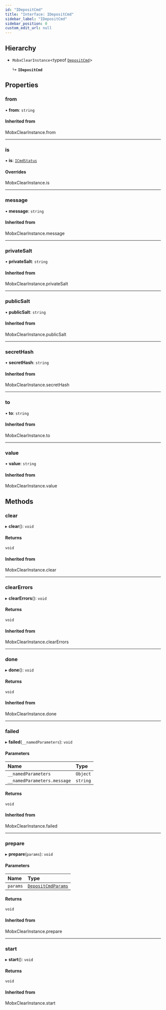 ```yaml
---
id: "IDepositCmd"
title: "Interface: IDepositCmd"
sidebar_label: "IDepositCmd"
sidebar_position: 0
custom_edit_url: null
---
```


## Hierarchy

- `MobxClearInstance`<typeof [`DepositCmd`](../modules.md#depositcmd)\>

  ↳ **`IDepositCmd`**

## Properties

### from

• **from**: `string`

#### Inherited from

MobxClearInstance.from

___

### is

• **is**: [`ICmdStatus`](ICmdStatus.md)

#### Overrides

MobxClearInstance.is

___

### message

• **message**: `string`

#### Inherited from

MobxClearInstance.message

___

### privateSalt

• **privateSalt**: `string`

#### Inherited from

MobxClearInstance.privateSalt

___

### publicSalt

• **publicSalt**: `string`

#### Inherited from

MobxClearInstance.publicSalt

___

### secretHash

• **secretHash**: `string`

#### Inherited from

MobxClearInstance.secretHash

___

### to

• **to**: `string`

#### Inherited from

MobxClearInstance.to

___

### value

• **value**: `string`

#### Inherited from

MobxClearInstance.value

## Methods

### clear

▸ **clear**(): `void`

#### Returns

`void`

#### Inherited from

MobxClearInstance.clear

___

### clearErrors

▸ **clearErrors**(): `void`

#### Returns

`void`

#### Inherited from

MobxClearInstance.clearErrors

___

### done

▸ **done**(): `void`

#### Returns

`void`

#### Inherited from

MobxClearInstance.done

___

### failed

▸ **failed**(`__namedParameters`): `void`

#### Parameters

| Name | Type |
| :------ | :------ |
| `__namedParameters` | `Object` |
| `__namedParameters.message` | `string` |

#### Returns

`void`

#### Inherited from

MobxClearInstance.failed

___

### prepare

▸ **prepare**(`params`): `void`

#### Parameters

| Name | Type |
| :------ | :------ |
| `params` | [`DepositCmdParams`](DepositCmdParams.md) |

#### Returns

`void`

#### Inherited from

MobxClearInstance.prepare

___

### start

▸ **start**(): `void`

#### Returns

`void`

#### Inherited from

MobxClearInstance.start
